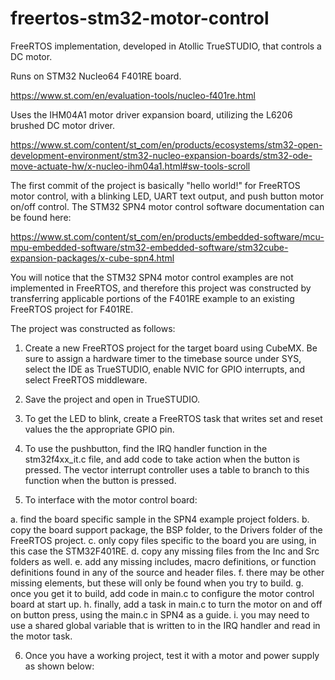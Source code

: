 # freertos-stm32-motor-control
FreeRTOS implementation, developed in Atollic TrueSTUDIO, that controls a DC motor.

Runs on STM32 Nucleo64 F401RE board.

https://www.st.com/en/evaluation-tools/nucleo-f401re.html

Uses the IHM04A1 motor driver expansion board, utilizing the L6206 brushed DC motor driver.

https://www.st.com/content/st_com/en/products/ecosystems/stm32-open-development-environment/stm32-nucleo-expansion-boards/stm32-ode-move-actuate-hw/x-nucleo-ihm04a1.html#sw-tools-scroll

The first commit of the project is basically "hello world!" for FreeRTOS motor control, with a blinking LED, UART text output, and push button motor on/off control.  The STM32 SPN4 motor control software documentation can be found here:

https://www.st.com/content/st_com/en/products/embedded-software/mcu-mpu-embedded-software/stm32-embedded-software/stm32cube-expansion-packages/x-cube-spn4.html

You will notice that the STM32 SPN4 motor control examples are not implemented in FreeRTOS, and therefore this project was constructed by transferring applicable portions of the F401RE example to an existing FreeRTOS project for F401RE.

The project was constructed as follows:

1.  Create a new FreeRTOS project for the target board using CubeMX.  Be sure to assign a hardware timer to the timebase source under SYS, select the IDE as TrueSTUDIO, enable NVIC for GPIO interrupts, and select FreeRTOS middleware.

2.  Save the project and open in TrueSTUDIO.

3.  To get the LED to blink, create a FreeRTOS task that writes set and reset values the the appropriate GPIO pin.

4.  To use the pushbutton, find the IRQ handler function in the stm32f4xx_it.c file, and add code to take action when the button is pressed.  The vector interrupt controller uses a table to branch to this function when the button is pressed.

5.  To interface with the motor control board:

a.  find the board specific sample in the SPN4 example project folders.
b.  copy the board support package, the BSP folder, to the Drivers folder of the FreeRTOS project.
c.  only copy files specific to the board you are using, in this case the STM32F401RE.
d.  copy any missing files from the Inc and Src folders as well.
e.  add any missing includes, macro definitions, or function definitions found in any of the source and header files.
f.  there may be other missing elements, but these will only be found when you try to build.
g.  once you get it to build, add code in main.c to configure the motor control board at start up.
h.  finally, add a task in main.c to turn the motor on and off on button press, using the main.c in SPN4 as a guide.
i.  you may need to use a shared global variable that is written to in the IRQ handler and read in the motor task.
    
6.  Once you have a working project, test it with a motor and power supply as shown below:

    <image TBD>
